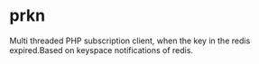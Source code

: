 # prkn
Multi threaded PHP subscription client, when the key in the redis expired.Based on keyspace notifications of redis.
